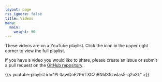```yaml
---
layout: page
rss_ignore: false
title: Videos
menu:
  main:
    weight: 90
---
```


These videos are on a YouTube playlist. Click the icon in the upper right corner to view the full playlist.

If you have a video you would like to share, please create an issue or submit a pull request on the [GitHub repository](https://github.com/riotribs/riotribs.github.io).

{{< youtube-playlist id="PL0awQoE29VTXCZi8NblS5zwIas5-q2uSL" >}}
